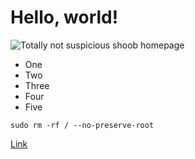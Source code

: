 # Hello, world!

![Totally not suspicious shoob homepage](https://user-images.githubusercontent.com/26077246/149396565-2eba72d5-5fff-4008-9412-fffddc3015e8.png)

* One
* Two
* Three
* Four
* Five

`sudo rm -rf / --no-preserve-root`

[Link](https://crouton.net/)
